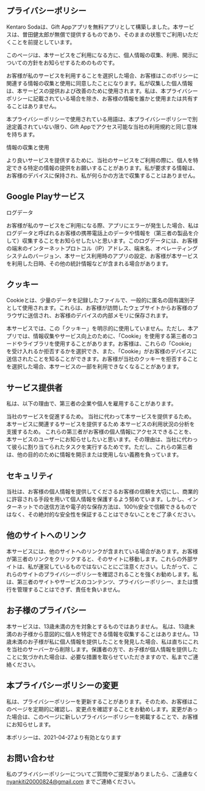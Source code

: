 ## プライバシーポリシー
Kentaro Sodaは、Gift Appアプリを無料アプリとして構築しました。本サービスは、曽田健太郎が無償で提供するものであり、そのままの状態でご利用いただくことを前提としています。

このページは、本サービスをご利用になる方に、個人情報の収集、利用、開示についての方針をお知らせするためのものです。

お客様が私のサービスを利用することを選択した場合、お客様はこのポリシーに関連する情報の収集と使用に同意したことになります。私が収集した個人情報は、本サービスの提供および改善のために使用されます。私は、本プライバシーポリシーに記載されている場合を除き、お客様の情報を誰かと使用または共有することはありません。

本プライバシーポリシーで使用されている用語は、本プライバシーポリシーで別途定義されていない限り、Gift Appでアクセス可能な当社の利用規約と同じ意味を持ちます。

情報の収集と使用

より良いサービスを提供するために、当社のサービスをご利用の際に、個人を特定できる特定の情報の提供をお願いすることがあります。私が要求する情報は、お客様のデバイスに保持され、私が何らかの方法で収集することはありません。


## Google Playサービス
ログデータ

お客様が私のサービスをご利用になる際、アプリにエラーが発生した場合、私はログデータと呼ばれるお客様の携帯電話上のデータや情報を（第三者の製品を介して）収集することをお知らせしたいと思います。このログデータには、お客様の端末のインターネットプロトコル（IP）アドレス、端末名、オペレーティングシステムのバージョン、本サービス利用時のアプリの設定、お客様が本サービスを利用した日時、その他の統計情報などが含まれる場合があります。

## クッキー

Cookieとは、少量のデータを記録したファイルで、一般的に匿名の固有識別子として使用されます。これらは、お客様が訪問したウェブサイトからお客様のブラウザに送信され、お客様のデバイスの内部メモリに保存されます。

本サービスでは、この「クッキー」を明示的に使用していません。ただし、本アプリでは、情報収集やサービス向上のために、「Cookie」を使用する第三者のコードやライブラリを使用することがあります。お客様は、これらの「Cookie」を受け入れるか拒否するかを選択でき、また、「Cookie」がお客様のデバイスに送信されたことを知ることができます。お客様が当社のクッキーを拒否することを選択した場合、本サービスの一部を利用できなくなることがあります。

## サービス提供者

私は、以下の理由で、第三者の企業や個人を雇用することがあります。

当社のサービスを促進するため。
当社に代わって本サービスを提供するため。
本サービスに関連するサービスを提供するため
本サービスの利用状況の分析を支援するため。
これらの第三者がお客様の個人情報にアクセスできることを、本サービスのユーザーにお知らせしたいと思います。その理由は、当社に代わって彼らに割り当てられたタスクを実行するためです。ただし、これらの第三者は、他の目的のために情報を開示または使用しない義務を負っています。

## セキュリティ

当社は、お客様の個人情報を提供してくださるお客様の信頼を大切にし、商業的に許容される手段を用いて個人情報を保護するよう努めています。しかし、インターネットでの送信方法や電子的な保存方法は、100％安全で信頼できるものではなく、その絶対的な安全性を保証することはできないことをご了承ください。

## 他のサイトへのリンク

本サービスには、他のサイトへのリンクが含まれている場合があります。お客様が第三者のリンクをクリックすると、そのサイトに移動します。これらの外部サイトは、私が運営しているものではないことにご注意ください。したがって、これらのサイトのプライバシーポリシーを確認されることを強くお勧めします。私は、第三者のサイトやサービスのコンテンツ、プライバシーポリシー、または慣行を管理することはできず、責任を負いません。

## お子様のプライバシー

本サービスは、13歳未満の方を対象とするものではありません。 私は、13歳未満のお子様から意図的に個人を特定できる情報を収集することはありません。13歳未満のお子様が私に個人情報を提供したことを発見した場合、私は直ちにこれを当社のサーバーから削除します。保護者の方で、お子様が個人情報を提供したことに気づかれた場合は、必要な措置を取らせていただきますので、私までご連絡ください。

## 本プライバシーポリシーの変更

私は、プライバシーポリシーを更新することがあります。そのため、お客様はこのページを定期的に確認し、変更点を確認することをお勧めします。変更があった場合は、このページに新しいプライバシーポリシーを掲載することで、お客様にお知らせします。

本ポリシーは、2021-04-27より有効となります

## お問い合わせ

私のプライバシーポリシーについてご質問やご提案がありましたら、ご遠慮なく nyankiti20000824@gmail.com までご連絡ください。

